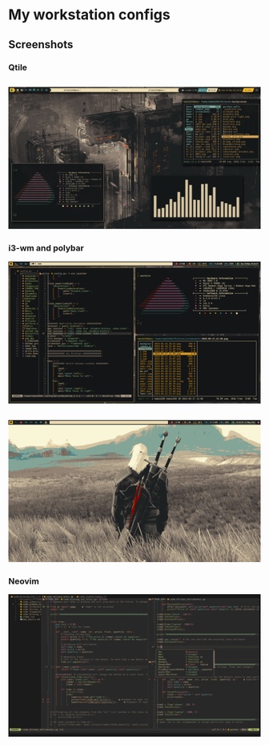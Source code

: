 # My workstation configs 
## Screenshots
### Qtile
![qtile](https://github.com/BIBJAW/united_repo_of_configs/blob/main/screenshots/qtile.png?raw=true)
---
### i3-wm and polybar
![i3_poly](https://github.com/BIBJAW/united_repo_of_configs/blob/main/screenshots/i3.png?raw=true)

![poly](https://github.com/BIBJAW/united_repo_of_configs/blob/main/screenshots/polybar.png?raw=true)
--- 
### Neovim
![nvim](https://github.com/BIBJAW/united_repo_of_configs/blob/main/screenshots/codex.png?raw=true)
